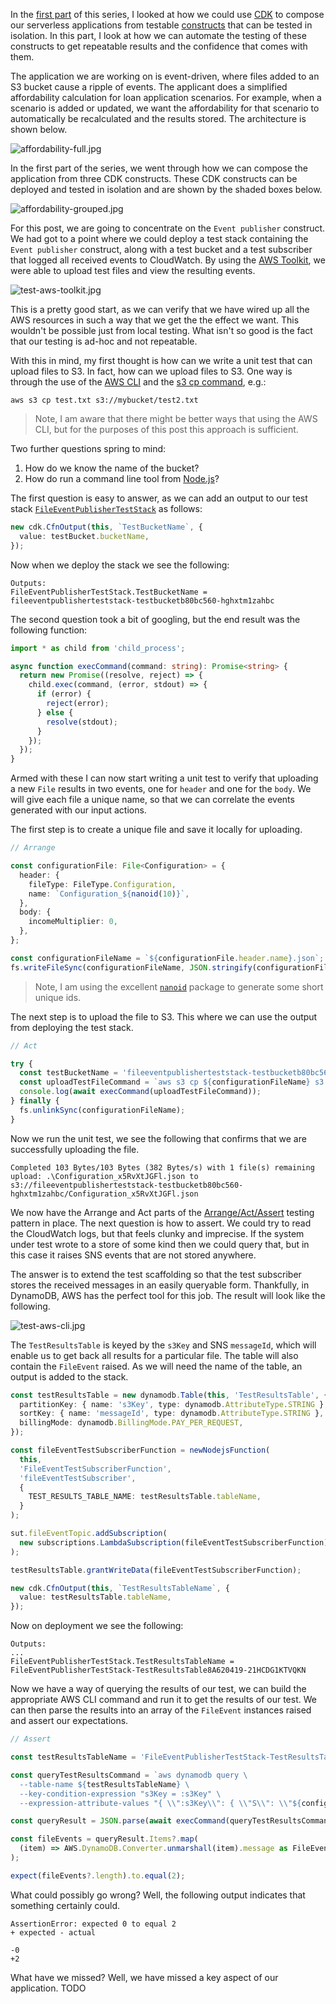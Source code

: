 In the [first part](TODO) of this series, I looked at how we could use [CDK](TODO) to compose our serverless applications from testable [constructs](TODO) that can be tested in isolation. In this part, I look at how we can automate the testing of these constructs to get repeatable results and the confidence that comes with them.

The application we are working on is event-driven, where files added to an S3 bucket cause a ripple of events. The applicant does a simplified affordability calculation for loan application scenarios. For example, when a scenario is added or updated, we want the affordability for that scenario to automatically be recalculated and the results stored. The architecture is shown below.

![affordability-full.jpg](https://cdn.hashnode.com/res/hashnode/image/upload/v1622902599565/z0Ozk5FJQ.jpeg)

In the first part of the series, we went through how we can compose the application from three CDK constructs. These CDK constructs can be deployed and tested in isolation and are shown by the shaded boxes below.

![affordability-grouped.jpg](https://cdn.hashnode.com/res/hashnode/image/upload/v1623089346147/se6bw9clw1.jpeg)

For this post, we are going to concentrate on the `Event publisher` construct. We had got to a point where we could deploy a test stack containing the `Event publisher` construct, along with a test bucket and a test subscriber that logged all received events to CloudWatch. By using the [AWS Toolkit](TODO), we were able to upload test files and view the resulting events.

![test-aws-toolkit.jpg](https://cdn.hashnode.com/res/hashnode/image/upload/v1624378780047/eYL4TXxGy.jpeg)

This is a pretty good start, as we can verify that we have wired up all the AWS resources in such a way that we get the the effect we want. This wouldn't be possible just from local testing. What isn't so good is the fact that our testing is ad-hoc and not repeatable.

With this in mind, my first thought is how can we write a unit test that can upload files to S3. In fact, how can we upload files to S3. One way is through the use of the [AWS CLI](TODO) and the [s3 cp command](https://awscli.amazonaws.com/v2/documentation/api/latest/reference/s3/cp.html), e.g.:

```
aws s3 cp test.txt s3://mybucket/test2.txt
```

> Note, I am aware that there might be better ways that using the AWS CLI, but for the purposes of this post this approach is sufficient.

Two further questions spring to mind:

1. How do we know the name of the bucket?
1. How do run a command line tool from [Node.js](https://nodejs.org/en/)?

The first question is easy to answer, as we can add an output to our test stack [`FileEventPublisherTestStack`](https://github.com/andybalham/blog-source-code/blob/master/integration-testing-with-cdk/src/cdk/stacks/test/FileEventPublisherTestStack.ts) as follows:

```TypeScript
new cdk.CfnOutput(this, `TestBucketName`, {
  value: testBucket.bucketName,
});
```

Now when we deploy the stack we see the following:

```
Outputs:
FileEventPublisherTestStack.TestBucketName = fileeventpublisherteststack-testbucketb80bc560-hghxtm1zahbc
```

The second question took a bit of googling, but the end result was the following function:

```TypeScript
import * as child from 'child_process';

async function execCommand(command: string): Promise<string> {
  return new Promise((resolve, reject) => {
    child.exec(command, (error, stdout) => {
      if (error) {
        reject(error);
      } else {
        resolve(stdout);
      }
    });
  });
}
```

Armed with these I can now start writing a unit test to verify that uploading a new `File` results in two events, one for `header` and one for the `body`. We will give each file a unique name, so that we can correlate the events generated with our input actions.

The first step is to create a unique file and save it locally for uploading.

```TypeScript
// Arrange

const configurationFile: File<Configuration> = {
  header: {
    fileType: FileType.Configuration,
    name: `Configuration_${nanoid(10)}`,
  },
  body: {
    incomeMultiplier: 0,
  },
};

const configurationFileName = `${configurationFile.header.name}.json`;
fs.writeFileSync(configurationFileName, JSON.stringify(configurationFile));
```

> Note, I am using the excellent [`nanoid`](TODO) package to generate some short unique ids.

The next step is to upload the file to S3. This where we can use the output from deploying the test stack.

```TypeScript
// Act

try {
  const testBucketName = 'fileeventpublisherteststack-testbucketb80bc560-hghxtm1zahbc';
  const uploadTestFileCommand = `aws s3 cp ${configurationFileName} s3://${testBucketName}`;
  console.log(await execCommand(uploadTestFileCommand));
} finally {
  fs.unlinkSync(configurationFileName);
}
```

Now we run the unit test, we see the following that confirms that we are successfully uploading the file.

```
Completed 103 Bytes/103 Bytes (382 Bytes/s) with 1 file(s) remaining
upload: .\Configuration_x5RvXtJGFl.json to s3://fileeventpublisherteststack-testbucketb80bc560-hghxtm1zahbc/Configuration_x5RvXtJGFl.json
```

We now have the Arrange and Act parts of the [Arrange/Act/Assert](https://docs.telerik.com/devtools/justmock/basic-usage/arrange-act-assert) testing pattern in place. The next question is how to assert. We could try to read the CloudWatch logs, but that feels clunky and imprecise. If the system under test wrote to a store of some kind then we could query that, but in this case it raises SNS events that are not stored anywhere.

The answer is to extend the test scaffolding so that the test subscriber stores the received messages in an easily queryable form. Thankfully, in DynamoDB, AWS has the perfect tool for this job. The result will look like the following.

![test-aws-cli.jpg](https://cdn.hashnode.com/res/hashnode/image/upload/v1624384572024/khMeHE1wZ.jpeg)

The `TestResultsTable` is keyed by the `s3Key` and SNS `messageId`, which will enable us to get back all results for a particular file. The table will also contain the `FileEvent` raised. As we will need the name of the table, an output is added to the stack.

```TypeScript
const testResultsTable = new dynamodb.Table(this, 'TestResultsTable', {
  partitionKey: { name: 's3Key', type: dynamodb.AttributeType.STRING },
  sortKey: { name: 'messageId', type: dynamodb.AttributeType.STRING },
  billingMode: dynamodb.BillingMode.PAY_PER_REQUEST,
});

const fileEventTestSubscriberFunction = newNodejsFunction(
  this,
  'FileEventTestSubscriberFunction',
  'fileEventTestSubscriber',
  {
    TEST_RESULTS_TABLE_NAME: testResultsTable.tableName,
  }
);

sut.fileEventTopic.addSubscription(
  new subscriptions.LambdaSubscription(fileEventTestSubscriberFunction)
);

testResultsTable.grantWriteData(fileEventTestSubscriberFunction);

new cdk.CfnOutput(this, `TestResultsTableName`, {
  value: testResultsTable.tableName,
});
```

Now on deployment we see the following:

```
Outputs:
...
FileEventPublisherTestStack.TestResultsTableName = FileEventPublisherTestStack-TestResultsTable8A620419-21HCDG1KTVQKN
```

Now we have a way of querying the results of our test, we can build the appropriate AWS CLI command and run it to get the results of our test. We can then parse the results into an array of the `FileEvent` instances raised and assert our expectations.

```TypeScript
// Assert

const testResultsTableName = 'FileEventPublisherTestStack-TestResultsTable8A620419-21HCDG1KTVQKN';

const queryTestResultsCommand = `aws dynamodb query \
  --table-name ${testResultsTableName} \
  --key-condition-expression "s3Key = :s3Key" \
  --expression-attribute-values "{ \\":s3Key\\": { \\"S\\": \\"${configurationFileName}\\" } }"`;

const queryResult = JSON.parse(await execCommand(queryTestResultsCommand)) as QueryOutput;

const fileEvents = queryResult.Items?.map(
  (item) => AWS.DynamoDB.Converter.unmarshall(item).message as FileEvent
);

expect(fileEvents?.length).to.equal(2);
```

What could possibly go wrong? Well, the following output indicates that something certainly could.

```
AssertionError: expected 0 to equal 2
+ expected - actual

-0
+2
```

What have we missed? Well, we have missed a key aspect of our application. TODO

